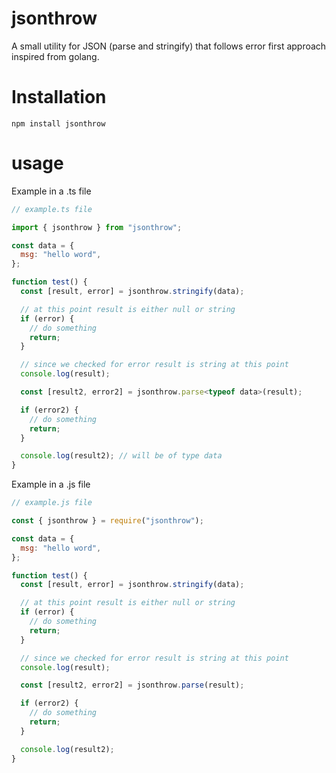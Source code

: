 # jsonthrow
A small utility for JSON (parse and stringify) that follows error first approach inspired from golang.

# Installation

```
npm install jsonthrow
```

# usage

Example in a .ts file

```js
// example.ts file

import { jsonthrow } from "jsonthrow";

const data = {
  msg: "hello word",
};

function test() {
  const [result, error] = jsonthrow.stringify(data);

  // at this point result is either null or string
  if (error) {
    // do something
    return;
  }

  // since we checked for error result is string at this point
  console.log(result);

  const [result2, error2] = jsonthrow.parse<typeof data>(result);

  if (error2) {
    // do something
    return;
  }

  console.log(result2); // will be of type data
}
```

Example in a .js file

```js
// example.js file

const { jsonthrow } = require("jsonthrow");

const data = {
  msg: "hello word",
};

function test() {
  const [result, error] = jsonthrow.stringify(data);

  // at this point result is either null or string
  if (error) {
    // do something
    return;
  }

  // since we checked for error result is string at this point
  console.log(result);

  const [result2, error2] = jsonthrow.parse(result);

  if (error2) {
    // do something
    return;
  }

  console.log(result2);
}
```

